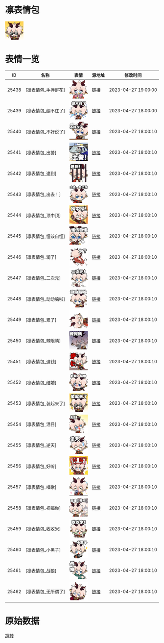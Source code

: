 # 凛表情包

<img src="./cover.png" height="60" alt="cover" />

# 表情一览

|ID|名称|表情|源地址|修改时间|
|----|----|----|----|----|
|25438|[凛表情包_手捧鲜花]|<img src="./pic/025438_%5B凛表情包_手捧鲜花%5D.png" height="60" alt="手捧鲜花"/>|[链接](https://i0.hdslb.com/bfs/garb/dfdcdf0d336b5454a5b2684b65836db54dc3b61c.png)|2023-04-27 19:00:00|
|25439|[凛表情包_绷不住了]|<img src="./pic/025439_%5B凛表情包_绷不住了%5D.png" height="60" alt="绷不住了"/>|[链接](https://i0.hdslb.com/bfs/garb/41e5de8901b3a43beb067c8a29dc81921076cbad.png)|2023-04-27 18:00:00|
|25440|[凛表情包_不好说了]|<img src="./pic/025440_%5B凛表情包_不好说了%5D.png" height="60" alt="不好说了"/>|[链接](https://i0.hdslb.com/bfs/garb/c94b323901f7c97a6534071fabc78bdd71acc7b3.png)|2023-04-27 18:00:10|
|25441|[凛表情包_出警]|<img src="./pic/025441_%5B凛表情包_出警%5D.png" height="60" alt="出警"/>|[链接](https://i0.hdslb.com/bfs/garb/7939eaefa7ff29580195d5e4853cfb41650ae033.png)|2023-04-27 18:00:10|
|25442|[凛表情包_逮到]|<img src="./pic/025442_%5B凛表情包_逮到%5D.png" height="60" alt="逮到"/>|[链接](https://i0.hdslb.com/bfs/garb/c53c62b38ab62ea5d4dd74f92deade6ef9da20b5.png)|2023-04-27 18:00:10|
|25443|[凛表情包_出去！]|<img src="./pic/025443_%5B凛表情包_出去！%5D.png" height="60" alt="出去！"/>|[链接](https://i0.hdslb.com/bfs/garb/673e36068aad944c8eda983736fbb4529f44cfff.png)|2023-04-27 18:00:10|
|25444|[凛表情包_顶中顶]|<img src="./pic/025444_%5B凛表情包_顶中顶%5D.png" height="60" alt="顶中顶"/>|[链接](https://i0.hdslb.com/bfs/garb/fab6d5d676f58e5c87ece56d438e4c8a38a8efb8.png)|2023-04-27 18:00:10|
|25445|[凛表情包_懂该自懂]|<img src="./pic/025445_%5B凛表情包_懂该自懂%5D.png" height="60" alt="懂该自懂"/>|[链接](https://i0.hdslb.com/bfs/garb/a15b1792250e23849454d86373ec20882d9a2e47.png)|2023-04-27 18:00:10|
|25446|[凛表情包_润了]|<img src="./pic/025446_%5B凛表情包_润了%5D.png" height="60" alt="润了"/>|[链接](https://i0.hdslb.com/bfs/garb/2c3bd737e3cc9d46f088dec54309231c091f697b.png)|2023-04-27 18:00:10|
|25447|[凛表情包_二次元]|<img src="./pic/025447_%5B凛表情包_二次元%5D.png" height="60" alt="二次元"/>|[链接](https://i0.hdslb.com/bfs/garb/e270eb36274f59f0d50213e98767d50fd45cff0d.png)|2023-04-27 18:00:10|
|25448|[凛表情包_动动脑啦]|<img src="./pic/025448_%5B凛表情包_动动脑啦%5D.png" height="60" alt="动动脑啦"/>|[链接](https://i0.hdslb.com/bfs/garb/bbc1e848bbc1eb646222e945162598af9a4c74aa.png)|2023-04-27 18:00:10|
|25449|[凛表情包_累了]|<img src="./pic/025449_%5B凛表情包_累了%5D.png" height="60" alt="累了"/>|[链接](https://i0.hdslb.com/bfs/garb/bdb7b9e1f1308233bd332663fd1e4e8d023e467c.png)|2023-04-27 18:00:10|
|25450|[凛表情包_辣眼睛]|<img src="./pic/025450_%5B凛表情包_辣眼睛%5D.png" height="60" alt="辣眼睛"/>|[链接](https://i0.hdslb.com/bfs/garb/2fd2752dcda3908ec8aa2c9a928d108fbd1d69ac.png)|2023-04-27 18:00:10|
|25451|[凛表情包_退钱]|<img src="./pic/025451_%5B凛表情包_退钱%5D.png" height="60" alt="退钱"/>|[链接](https://i0.hdslb.com/bfs/garb/f1b2a6bcbe0c4cb65ef717143d8d106dda192701.png)|2023-04-27 18:00:10|
|25452|[凛表情包_结婚]|<img src="./pic/025452_%5B凛表情包_结婚%5D.png" height="60" alt="结婚"/>|[链接](https://i0.hdslb.com/bfs/garb/0039ed165af9c53fdf98823ec7f98e2cb8cf3312.png)|2023-04-27 18:00:10|
|25453|[凛表情包_装起来了]|<img src="./pic/025453_%5B凛表情包_装起来了%5D.png" height="60" alt="装起来了"/>|[链接](https://i0.hdslb.com/bfs/garb/6e5c851540cabfc2efe01f68945f2eead132d9bc.png)|2023-04-27 18:00:10|
|25454|[凛表情包_泪目]|<img src="./pic/025454_%5B凛表情包_泪目%5D.png" height="60" alt="泪目"/>|[链接](https://i0.hdslb.com/bfs/garb/fd3f157af648a473b6fbf44ca3a73afdd5389ba6.png)|2023-04-27 18:00:10|
|25455|[凛表情包_逆天]|<img src="./pic/025455_%5B凛表情包_逆天%5D.png" height="60" alt="逆天"/>|[链接](https://i0.hdslb.com/bfs/garb/af1622e1730f3ce2808df5a1a9e0c6505a83a387.png)|2023-04-27 18:00:10|
|25456|[凛表情包_好听]|<img src="./pic/025456_%5B凛表情包_好听%5D.png" height="60" alt="好听"/>|[链接](https://i0.hdslb.com/bfs/garb/790dcef0578a9ed0f95b5dff43837467fa54cb02.png)|2023-04-27 18:00:10|
|25457|[凛表情包_唱歌]|<img src="./pic/025457_%5B凛表情包_唱歌%5D.png" height="60" alt="唱歌"/>|[链接](https://i0.hdslb.com/bfs/garb/bdbdb23aa5cf92582c35e397d87518c4132c4cc1.png)|2023-04-27 18:00:10|
|25458|[凛表情包_祝福你]|<img src="./pic/025458_%5B凛表情包_祝福你%5D.png" height="60" alt="祝福你"/>|[链接](https://i0.hdslb.com/bfs/garb/a57a03a33efaf3fa26002b6e1ea11f6f0faaa8ee.png)|2023-04-27 18:00:10|
|25459|[凛表情包_收收米]|<img src="./pic/025459_%5B凛表情包_收收米%5D.png" height="60" alt="收收米"/>|[链接](https://i0.hdslb.com/bfs/garb/1938d1b139c68c49f664c86f0c2c428947c6cd1f.png)|2023-04-27 18:00:10|
|25460|[凛表情包_小黑子]|<img src="./pic/025460_%5B凛表情包_小黑子%5D.png" height="60" alt="小黑子"/>|[链接](https://i0.hdslb.com/bfs/garb/860df1e8617173c52c0554d1bf146707587ce25f.png)|2023-04-27 18:00:10|
|25461|[凛表情包_战狼]|<img src="./pic/025461_%5B凛表情包_战狼%5D.png" height="60" alt="战狼"/>|[链接](https://i0.hdslb.com/bfs/garb/bf0d627c9fa7b797d0f77493a4659d0045e6617e.png)|2023-04-27 18:00:10|
|25462|[凛表情包_无所谓了]|<img src="./pic/025462_%5B凛表情包_无所谓了%5D.png" height="60" alt="无所谓了"/>|[链接](https://i0.hdslb.com/bfs/garb/e7d785863101ccc09d1c04f00cf41df33d1853bc.png)|2023-04-27 18:00:10|

# 原始数据

[跳转](./raw.json)

